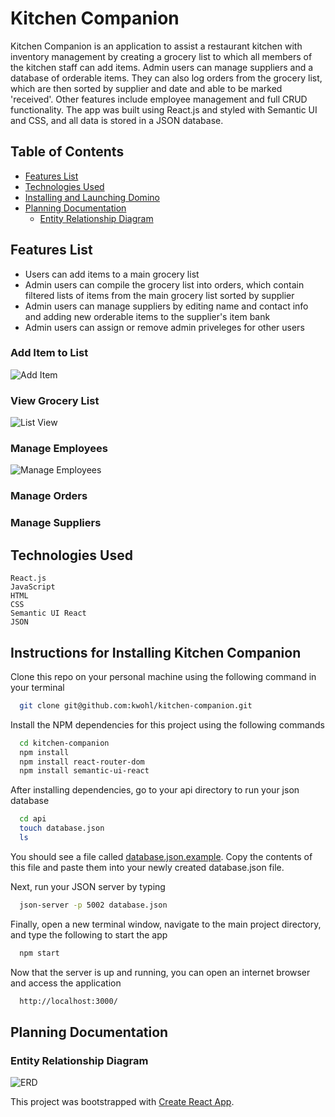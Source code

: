 # Kitchen Companion
Kitchen Companion is an application to assist a restaurant kitchen with inventory management by creating a grocery list to which all members of the kitchen staff can add items. Admin users can manage suppliers and a database of orderable items. They can also log orders from the grocery list, which are then sorted by supplier and date and able to be marked 'received'. Other features include employee management and full CRUD functionality. The app was built using React.js and styled with Semantic UI and CSS, and all data is stored in a JSON database. 

## Table of Contents
  * [Features List](#features-list)
  * [Technologies Used](#technologies-used)
  * [Installing and Launching Domino](#instructions-for-installing-kitchen-companion)
  * [Planning Documentation](#planning-documentation)
    * [Entity Relationship Diagram](#entity-relationship-diagram)

## Features List

 * Users can add items to a main grocery list
 * Admin users can compile the grocery list into orders, which contain filtered lists of items from the main grocery list sorted by supplier
 * Admin users can manage suppliers by editing name and contact info and adding new orderable items to the supplier's item bank
 * Admin users can assign or remove admin priveleges for other users
 
### Add Item to List
![Add Item](public\images\tempsnip.png)

### View Grocery List
![List View](public\images\grocerylist.JPG)

### Manage Employees
![Manage Employees](public\images\employees.JPG)

### Manage Orders

### Manage Suppliers

## Technologies Used
    React.js
    JavaScript
    HTML
    CSS
    Semantic UI React
    JSON

## Instructions for Installing Kitchen Companion


  Clone this repo on your personal machine using the following command in your terminal
  ```sh
    git clone git@github.com:kwohl/kitchen-companion.git
  ```

  Install the NPM dependencies for this project using the following commands
  ```sh
    cd kitchen-companion
    npm install
    npm install react-router-dom
    npm install semantic-ui-react
  ```
 
  After installing dependencies, go to your api directory to run your json database
  ```sh
    cd api
    touch database.json
    ls
  ```
  You should see a file called [database.json.example](https://github.com/kwohl/kitchen-companion/blob/master/api/database.json.example). Copy the contents of this file and paste them into your newly created database.json file.

  Next, run your JSON server by typing
  ```sh
    json-server -p 5002 database.json
  ```

  Finally, open a new terminal window, navigate to the main project directory, and type the following to start the app
  ```sh
    npm start
  ```

  Now that the server is up and running, you can open an internet browser and access the application
  ```sh
    http://localhost:3000/
  ```

## Planning Documentation

### Entity Relationship Diagram
![ERD](./KitchenCompanionERD.png)


This project was bootstrapped with [Create React App](https://github.com/facebook/create-react-app).
